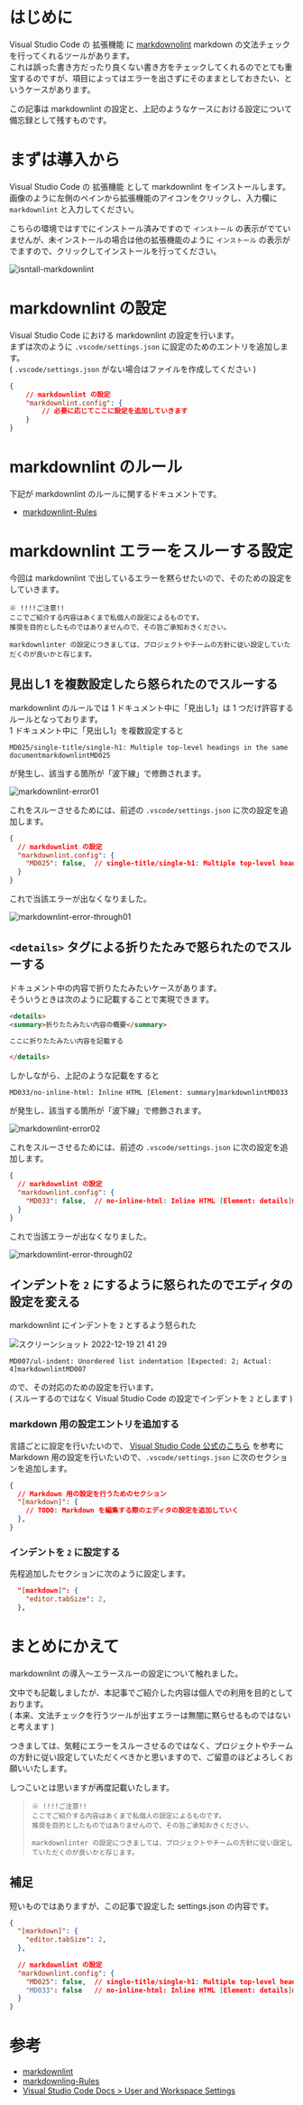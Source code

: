 # はじめに

Visual Studio Code の 拡張機能 に [markdownolint](https://marketplace.visualstudio.com/items?itemName=DavidAnson.vscode-markdownlint) markdown の文法チェックを行ってくれるツールがあります。  
これは誤った書き方だったり良くない書き方をチェックしてくれるのでとても重宝するのですが、項目によってはエラーを出さずにそのままとしておきたい、というケースがあります。

この記事は markdownlint の設定と、上記のようなケースにおける設定について備忘録として残すものです。

# まずは導入から

Visual Studio Code の 拡張機能 として markdownlint をインストールします。  
画像のように左側のペインから拡張機能のアイコンをクリックし、入力欄に `markdownlint` と入力してください。

こちらの環境ではすでにインストール済みですので `インストール` の表示がでていませんが、未インストールの場合は他の拡張機能のように `インストール` の表示がでますので、クリックしてインストールを行ってください。

![isntall-markdownlint](https://user-images.githubusercontent.com/3907225/208241965-ffde4aa3-28c9-470b-abfc-0421dd1e7903.png)

# markdownlint の設定

Visual Studio Code における markdownlint の設定を行います。  
まずは次のように `.vscode/settings.json` に設定のためのエントリを追加します。  
( `.vscode/settings.json` がない場合はファイルを作成してください )

```json:settings.json
{
    // markdownlint の設定
    "markdownlint.config": {
        // 必要に応じてここに設定を追加していきます
    }
}
```

# markdownlint のルール

下記が markdownlint のルールに関するドキュメントです。

- [markdownlint-Rules](https://github.com/DavidAnson/markdownlint/blob/v0.26.2/doc/Rules.md)

# markdownlint エラーをスルーする設定

今回は markdownlint で出しているエラーを黙らせたいので、そのための設定をしていきます。

```normal
※ !!!!ご注意!!
ここでご紹介する内容はあくまで私個人の設定によるものです。
推奨を目的としたものではありませんので、その旨ご承知おきください。

markdownlinter の設定につきましては、プロジェクトやチームの方針に従い設定していただくのが良いかと存じます。
```

## 見出し1 を複数設定したら怒られたのでスルーする

markdownlint のルールでは 1 ドキュメント中に「見出し1」は 1 つだけ許容するルールとなっております。  
1 ドキュメント中に「見出し1」を複数設定すると

```normal
MD025/single-title/single-h1: Multiple top-level headings in the same documentmarkdownlintMD025
```

が発生し、該当する箇所が「波下線」で修飾されます。

![markdownlint-error01](https://user-images.githubusercontent.com/3907225/208241958-4b5ce85b-14df-4d3f-8940-9dad672c58c0.png)


これをスルーさせるためには、前述の `.vscode/settings.json` に次の設定を追加します。

```json:settings.json
{
  // markdownlint の設定
  "markdownlint.config": {
    "MD025": false,  // single-title/single-h1: Multiple top-level headings in the same documentmarkdownlintMD025 を黙らせる
  }
}
```

これで当該エラーが出なくなりました。

![markdownlint-error-through01](https://user-images.githubusercontent.com/3907225/208241987-d54af281-7c5e-4f87-9b8a-d4c854d35db9.png)

## `<details>` タグによる折りたたみで怒られたのでスルーする

ドキュメント中の内容で折りたたみたいケースがあります。  
そういうときは次のように記載することで実現できます。

```markdown
<details>
<summary>折りたたみたい内容の概要</summary>

ここに折りたたみたい内容を記載する

</details>
```

しかしながら、上記のような記載をすると

```normal
MD033/no-inline-html: Inline HTML [Element: summary]markdownlintMD033
```

が発生し、該当する箇所が「波下線」で修飾されます。

![markdownlint-error02](https://user-images.githubusercontent.com/3907225/208241995-b3e9c717-1528-4c6b-91fa-8ea8518b88a8.png)

これをスルーさせるためには、前述の `.vscode/settings.json` に次の設定を追加します。

```json:settings.json
{
  // markdownlint の設定
  "markdownlint.config": {
    "MD033": false,  // no-inline-html: Inline HTML [Element: details]markdownlintMD033 を黙らせる
  }
}
```

これで当該エラーが出なくなりました。

![markdownlint-error-through02](https://user-images.githubusercontent.com/3907225/208242003-e46d1336-7a5a-4f6c-a900-33fa0bbad86b.png)

## インデントを `2` にするように怒られたのでエディタの設定を変える

markdownlint にインデントを `2` とするよう怒られた

![スクリーンショット 2022-12-19 21 41 29](https://user-images.githubusercontent.com/3907225/208432690-8f3135e4-dbc9-4a39-bb39-c8dcff8e7d43.png)
```normal
MD007/ul-indent: Unordered list indentation [Expected: 2; Actual: 4]markdownlintMD007
```

ので、その対応のための設定を行います。  
( スルーするのではなく Visual Studio Code の設定でインデントを `2` とします )

### markdown 用の設定エントリを追加する

言語ごとに設定を行いたいので、 [Visual Studio Code 公式のこちら](https://code.visualstudio.com/docs/getstarted/settings#_language-specific-editor-settings) を参考に Markdown 用の設定を行いたいので、`.vscode/settings.json` に次のセクションを追加します。

```json:settings.json
{
  // Markdown 用の設定を行うためのセクション
  "[markdown]": {
    // TODO: Markdown を編集する際のエディタの設定を追加していく
  },
}
```

### インデントを `2` に設定する

先程追加したセクションに次のように設定します。

```json:settings.json
  "[markdown]": {
    "editor.tabSize": 2, 
  },
```

# まとめにかえて

markdownlint の導入〜エラースルーの設定について触れました。

文中でも記載しましたが、本記事でご紹介した内容は個人での利用を目的としております。  
( 本来、文法チェックを行うツールが出すエラーは無闇に黙らせるものではないと考えます )

つきましては、気軽にエラーをスルーさせるのではなく、プロジェクトやチームの方針に従い設定していただくべきかと思いますので、ご留意のほどよろしくお願いいたします。

しつこいとは思いますが再度記載いたします。

> ```normal
> ※ !!!!ご注意!!
> ここでご紹介する内容はあくまで私個人の設定によるものです。
> 推奨を目的としたものではありませんので、その旨ご承知おきください。
>
> markdownlinter の設定につきましては、プロジェクトやチームの方針に従い設定していただくのが良いかと存じます。
> ```

## 補足

短いものではありますが、この記事で設定した settings.json の内容です。

```json:settings.json
{
  "[markdown]": {
    "editor.tabSize": 2,
  },
 
  // markdownlint の設定
  "markdownlint.config": {
    "MD025": false,  // single-title/single-h1: Multiple top-level headings in the same documentmarkdownlintMD025 を黙らせる
    "MD033": false   // no-inline-html: Inline HTML [Element: details]markdownlintMD033 を黙らせる
  }
}
```

# 参考

- [markdownlint](https://github.com/DavidAnson/markdownlint)
- [markdownling-Rules](https://github.com/DavidAnson/markdownlint/blob/v0.26.2/doc/Rules.md)
- [Visual Studio Code Docs > User and Workspace Settings](https://code.visualstudio.com/docs/getstarted/settings#_language-specific-editor-settings)
